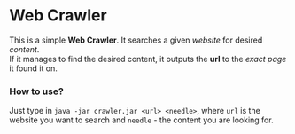 Web Crawler
===========

This is a simple __Web Crawler__. It searches a given _website_ for desired _content_.  
If it manages to find the desired content, it outputs the __url__ to the _exact page_ it found it on.  

### How to use?

Just type in `java -jar crawler.jar <url> <needle>`, where `url` is the website you want to search and `needle` - the content you are looking for.